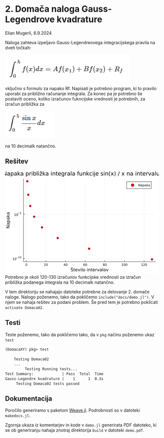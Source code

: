 # 2. Domača naloga Gauss-Legendrove kvadrature
Elian Mugerli, 6.9.2024

Naloga zahteva izpeljavo Gauss-Legendreovega integracijskega pravila na dveh točkah:

![alt text](image.png)

vključno s formulo za napako Rf. Napisati je potrebno program, ki to pravilo uporabi za približno računanje integrala. Za konec pa je potrebno še postaviti oceno, koliko izračunov fukncijske vrednosti je potrebnih, za izračun približka za 

![alt text](image-1.png)

na 10 decimalk natančno.

## Rešitev
![alt text](errors.png)
Potrebno je okoli 120-130 izračunov funkcijske vrednosti za izračun približka podanega integrala na 10 decimalk natančno.

V tem direktoriju se nahajajo datoteke potrebne za delovanje 2. domače naloge. Nalogo poženemo, tako da pokličemo `include("docs/demo.jl")`. V njem se nahaja rešitev za podani problem. Še pred tem je potrebno poklicati `activate Domaca02`.

## Testi

Teste poženemo, tako da pokličemo tako, da v `pkg` načinu poženemo ukaz `test`

```shell
(DomacaXY) pkg> test

    Testing Domaca02
    ...
         Testing Running tests...
Test Summary:             | Pass  Total  Time
Gauss-Legendre kvadrature |    1      1  0.3s
     Testing Domaca02 tests passed 
```

## Dokumentacija

Poročilo generiramo s paketom [Weave.jl](https://github.com/JunoLab/Weave.jl). Podrobnosti so v datoteki `makedocs.jl`.

Zgornja ukaza iz komentarjev in kode v `demo.jl` generirata PDF datoteko, ki se ob generiranju nahaja znotraj direktorija `build` v datoteki `demo.pdf`.
